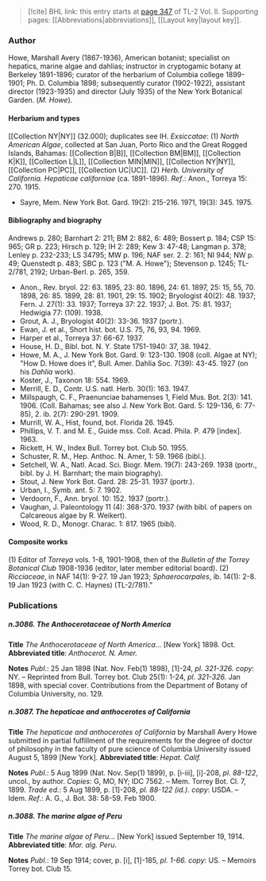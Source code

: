 > [!cite] BHL link: this entry starts at [page 347](https://www.biodiversitylibrary.org/item/103253#page/373/mode/1up) of TL-2 Vol. II.
> Supporting pages: [[Abbreviations|abbreviations]], [[Layout key|layout key]].

### Author

Howe, Marshall Avery (1867-1936), American botanist; specialist on hepatics, marine algae and dahlias; instructor in cryptogamic botany at Berkeley 1891-1896; curator of the herbarium of Columbia college 1899-1901; Ph. D. Columbia 1898; subsequently curator (1902-1922), assistant director (1923-1935) and director (July 1935) of the New York Botanical Garden. (*M. Howe*).

#### Herbarium and types

[[Collection NY|NY]] (32.000); duplicates see IH. *Exsiccatae*: (1) *North American Algae*, collected at San Juan, Porto Rico and the Great Rogged Islands, Bahamas: [[Collection B|B]], [[Collection BM|BM]], [[Collection K|K]], [[Collection L|L]], [[Collection MIN|MIN]], [[Collection NY|NY]], [[Collection PC|PC]], [[Collection UC|UC]]. (2) *Herb. University of California. Hepaticae californiae* (ca. 1891-1896).
*Ref*.: Anon., Torreya 15: 270. 1915.
- Sayre, Mem. New York Bot. Gard. 19(2): 215-216. 1971, 19(3): 345. 1975.

#### Bibliography and biography

Andrews p. 280; Barnhart 2: 211; BM 2: 882, 6: 489; Bossert p. 184; CSP 15: 965; GR p. 223; Hirsch p. 129; IH 2: 289; Kew 3: 47-48; Langman p. 378; Lenley p. 232-233; LS 34795; MW p. 196; NAF ser. 2. 2: 161; NI 944; NW p. 49; Quenstedt p. 483; SBC p. 123 ("M. A. Howe"); Stevenson p. 1245; TL-2/781, 2192; Urban-Berl. p. 265, 359.
- Anon., Rev. bryol. 22: 63. 1895, 23: 80. 1896, 24: 61. 1897, 25: 15, 55, 70. 1898, 26: 85. 1899, 28: 81. 1901, 29: 15. 1902; Bryologist 40(2): 48. 1937; Fern. J. 27(1): 33. 1937; Torreya 37: 22. 1937; J. Bot. 75: 81. 1937; Hedwigia 77: (109). 1938.
- Grout, A. J., Bryologist 40(2): 33-36. 1937 (portr.).
- Ewan, J. et al., Short hist. bot. U.S. 75, 76, 93, 94. 1969.
- Harper et al., Torreya 37: 66-67. 1937.
- House, H. D., Bibl. bot. N. Y. State 1751-1940: 37, 38. 1942.
- Howe, M. A., J. New York Bot. Gard. 9: 123-130. 1908 (coll. Algae at NY); "How D. Howe does it", Bull. Amer. Dahlia Soc. 7(39): 43-45. 1927 (on his *Dahlia* work).
- Koster, J., Taxonon 18: 554. 1969.
- Merrill, E. D., Contr. U.S. natl. Herb. 30(1): 163. 1947.
- Millspaugh, C. F., Praenunciae bahamenses 1, Field Mus. Bot. 2(3): 141. 1906. (Coll. Bahamas; see also J. New York Bot. Gard. 5: 129-136, 6: 77-85), 2. ib. 2(7): 290-291. 1909.
- Murrill, W. A., Hist, found, bot. Florida 26. 1945.
- Phillips, V. T. and M. E., Guide mss. Coll. Acad. Phila. P. 479 \[index\]. 1963.
- Rickett, H. W., Index Bull. Torrey bot. Club 50. 1955.
- Schuster, R. M., Hep. Anthoc. N. Amer, 1: 59. 1966 (bibl.).
- Setchell, W. A., Natl. Acad. Sci. Biogr. Mem. 19(7): 243-269. 1938 (portr., bibl. by J. H. Barnhart; the main biography).
- Stout, J. New York Bot. Gard. 28: 25-31. 1937 (portr.).
- Urban, I., Symb. ant. 5: 7. 1902.
- Verdoorn, F., Ann. bryol. 10: 152. 1937 (portr.).
- Vaughan, J. Paleontology 11 (4): 368-370. 1937 (with bibl. of papers on Calcareous algae by R. Weikert).
- Wood, R. D., Monogr. Charac. 1: 817. 1965 (bibl).

#### Composite works

(1) Editor of *Torreya* vols. 1-8, 1901-1908, then of the *Bulletin of the Torrey Botanical Club* 1908-1936 (editor, later member editorial board). (2) *Ricciaceae*, in NAF 14(1): 9-27. 19 Jan 1923; *Sphaerocarpales*, ib. 14(1): 2-8. 19 Jan 1923 (with C. C. Haynes) (TL-2/781)."

### Publications

##### n.3086. The Anthocerotaceae of North America

**Title**
*The Anthocerotaceae of North America*... \[New York\] 1898. Oct.
**Abbreviated title**: *Anthocerot. N. Amer.*

**Notes**
*Publ*.: 25 Jan 1898 (Nat. Nov. Feb(1) 1898), \[1\]-24, *pl. 321-326. copy*: NY. – Reprinted from Bull. Torrey bot. Club 25(1): 1-24, *pl. 321-326.* Jan 1898, with special cover. Contributions from the Department of Botany of Columbia University, no. 129.

##### n.3087. The hepaticae and anthocerotes of California

**Title**
*The hepaticae and anthocerotes of California* by Marshall Avery Howe submitted in partial fulfillment of the requirements for the degree of doctor of philosophy in the faculty of pure science of Columbia University issued August 5, 1899 \[New York\].
**Abbreviated title**: *Hepat. Calif.*

**Notes**
*Publ*.: 5 Aug 1899 (Nat. Nov. Sep(1) 1899), p. \[i-iii\], \[i\]-208, *pl. 88-122*, uncol., by author.
*Copies*: G, MO, NY; IDC 7562. – Mem. Torrey Bot. Cl. 7, 1899.
*Trade ed*.: 5 Aug 1899, p. \[1\]-208, *pl. 88-122 (id.). copy*: USDA. – Idem.
*Ref*.: A. G., J. Bot. 38: 58-59. Feb 1900.

##### n.3088. The marine algae of Peru

**Title**
*The marine algae of Peru*... \[New York\] issued September 19, 1914.
**Abbreviated title**: *Mar. alg. Peru*.

**Notes**
*Publ*.: 19 Sep 1914; cover, p. \[i\], \[1\]-185, *pl. 1-66. copy*: US. – Memoirs Torrey bot. Club 15.

